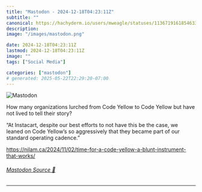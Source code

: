 ```yaml
---
title: "Mastodon - 2024-12-18T04:23:11Z"
subtitle: ""
canonical: https://hachyderm.io/users/mweagle/statuses/113671916185463394
description:
image: "/images/mastodon.png"

date: 2024-12-18T04:23:11Z
lastmod: 2024-12-18T04:23:11Z
image: ""
tags: ["Social Media"]

categories: ["mastodon"]
# generated: 2025-05-22T22:29:20-07:00
---
```

![Mastodon](/images/mastodon.png)

<p>How many organizations lurched from Code Yellow to Code Yellow but have not lived to tell their story? </p><p>“At Instacart, despite our best efforts to not have this be the case, we leaned on Code Yellow’s so aggressively that they became part of our standard operating cadence.” </p><p><a href="https://nilam.ca/2024/11/02/time-for-a-code-yellow-a-blunt-instrument-that-works/" target="_blank" rel="nofollow noopener noreferrer" translate="no"><span class="invisible">https://</span><span class="ellipsis">nilam.ca/2024/11/02/time-for-a</span><span class="invisible">-code-yellow-a-blunt-instrument-that-works/</span></a></p>


###### [Mastodon Source 🐘](https://hachyderm.io/@mweagle/113671916185463394)

___
